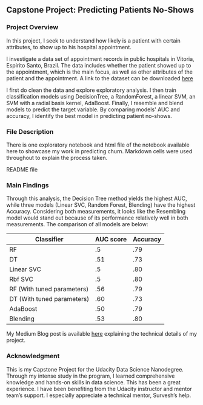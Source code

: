 ## Capstone Project: Predicting Patients No-Shows

### Project Overview

In this project, I seek to understand how likely is a patient with certain attributes, to show up to his hospital appointment. 

I investigate a data set of appointment records in public hospitals in Vitoria, Espirito Santo, Brazil. The data includes whether the patient showed up to the appointment, which is the main focus, as well as other attributes of the patient and the appointment. A link to the dataset can be downloaded [here](https://www.kaggle.com/joniarroba/noshowappointments)

I first do clean the data and explore exploratory analysis. I then train classification models using DecisionTree, a RandomForest, a linear SVM, an SVM with a radial basis kernel, AdaBoost. Finally, I resemble and blend models to predict the target variable. By comparing models' AUC and accuracy, I identify the best model in predicting patient no-shows.

### File Description

There is one exploratory notebook and html file of the notebook available here to showcase my work in predicting churn. Markdown cells were used throughout to explain the process taken.

README file

### Main Findings

Through this analysis, the Decision Tree method yields the highest AUC, while three models (Linear SVC, Random Forest, Blending) have the highest Accuracy. Considering both measurements, it looks like the Resembling model would stand out because of its performance relatively well in both measurements. The comparison of all models are below: 

| Classifier | AUC score | Accuracy |
| --- | --- | --- |
| RF | .5 | .79 |
| DT | .51 | .73 |
| Linear SVC | .5 | .80 |
| Rbf SVC | .5 | .80 |
| RF (With tuned parameters) | .56 | .79 |
| DT (With tuned parameters) | .60 | .73 |
| AdaBoost | .50 | .79 |
| Blending | .53 | .80 |

My Medium Blog post is available [here](https://medium.com/@brinxu1?p=85dd6e3b4b9b) explaining the technical details of my project.

### Acknowledgment

This is my Capstone Project for the Udacity Data Science Nanodegree. Through my intense study in the program, I learned comprehensive knowledge and hands-on skills in data science. This has been a great experience. I have been benefiting from the Udacity instructor and mentor team’s support. I especially appreciate a technical mentor, Survesh’s help. 
